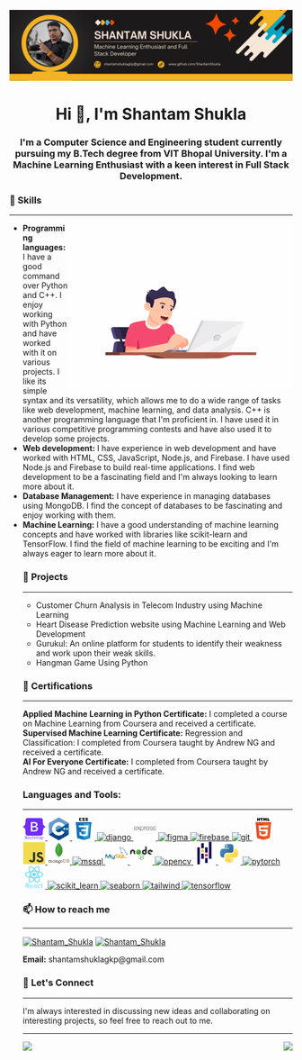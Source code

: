 ![logo](https://github.com/ShantamShukla/ShantamShukla/blob/main/Black%20Minimalist%20Content%20Creator%20LinkedIn%20Banner.png)


<h1 align="center">Hi 👋, I'm Shantam Shukla</h1>
<h3 align="center">I'm a Computer Science and Engineering student currently pursuing my B.Tech degree from VIT Bhopal University. I'm a Machine Learning Enthusiast with a keen interest in Full Stack Development.</h3>
<p>    </p>

<H3 align="left">🚀 Skills</h3><hr>
<img align="right" alt="Coding" width="400" src="https://github.com/ShantamShukla/ShantamShukla/blob/main/68747470733a2f2f63646e2e6472696262626c652e636f6d2f75736572732f313138373833362f73637265656e73686f74732f363533393432392f70726f6772616d65722e676966.gif">
<ul>
<li><strong>Programming languages:</strong> I have a good command over Python and C++. I enjoy working with Python and have worked with it on various projects. I like its simple syntax and its versatility, which allows me to do a wide range of tasks like web development, machine learning, and data analysis. C++ is another programming language that I'm proficient in. I have used it in various competitive programming contests and have also used it to develop some projects.

<li><strong>Web development:</strong> I have experience in web development and have worked with HTML, CSS, JavaScript, Node.js, and Firebase. I have used Node.js and Firebase to build real-time applications. I find web development to be a fascinating field and I'm always looking to learn more about it.
<li><strong>Database Management:</strong> I have experience in managing databases using MongoDB. I find the concept of databases to be fascinating and enjoy working with them.
<li><strong>Machine Learning:</strong> I have a good understanding of machine learning concepts and have worked with libraries like scikit-learn and TensorFlow. I find the field of machine learning to be exciting and I'm always eager to learn more about it.</p>


<h3 align="left">🔭 Projects</h3><hr>
<ul>
<li>Customer Churn Analysis in Telecom Industry using Machine Learning </li>
<li>Heart Disease Prediction website using Machine Learning and Web Development </li>
  <li>Gurukul: An online platform for students to identify their weakness and work upon their weak skills.</li>
<li>Hangman Game Using Python </li>
</ul>


<h3 align="left">🌟 Certifications</h3><hr>
<strong>Applied Machine Learning in Python Certificate:</strong> I completed a course on Machine Learning from Coursera and received a certificate.<br>
<strong>Supervised Machine Learning Certificate:</strong> Regression and Classification: I completed from Coursera taught by Andrew NG and received a certificate.<br>
<strong>AI For Everyone Certificate:</strong> I completed from Coursera taught by Andrew NG and received a certificate.



<h3 align="left">Languages and Tools:</h3><hr>
<p align="left"> <a href="https://getbootstrap.com" target="_blank" rel="noreferrer"> <img src="https://raw.githubusercontent.com/devicons/devicon/master/icons/bootstrap/bootstrap-plain-wordmark.svg" alt="bootstrap" width="40" height="40"/> </a> <a href="https://www.w3schools.com/cpp/" target="_blank" rel="noreferrer"> <img src="https://raw.githubusercontent.com/devicons/devicon/master/icons/cplusplus/cplusplus-original.svg" alt="cplusplus" width="40" height="40"/> </a> <a href="https://www.w3schools.com/css/" target="_blank" rel="noreferrer"> <img src="https://raw.githubusercontent.com/devicons/devicon/master/icons/css3/css3-original-wordmark.svg" alt="css3" width="40" height="40"/> </a> <a href="https://www.djangoproject.com/" target="_blank" rel="noreferrer"> <img src="https://cdn.worldvectorlogo.com/logos/django.svg" alt="django" width="40" height="40"/> </a> <a href="https://expressjs.com" target="_blank" rel="noreferrer"> <img src="https://raw.githubusercontent.com/devicons/devicon/master/icons/express/express-original-wordmark.svg" alt="express" width="40" height="40"/> </a> <a href="https://www.figma.com/" target="_blank" rel="noreferrer"> <img src="https://www.vectorlogo.zone/logos/figma/figma-icon.svg" alt="figma" width="40" height="40"/> </a> <a href="https://firebase.google.com/" target="_blank" rel="noreferrer"> <img src="https://www.vectorlogo.zone/logos/firebase/firebase-icon.svg" alt="firebase" width="40" height="40"/> </a> <a href="https://git-scm.com/" target="_blank" rel="noreferrer"> <img src="https://www.vectorlogo.zone/logos/git-scm/git-scm-icon.svg" alt="git" width="40" height="40"/> </a> <a href="https://www.w3.org/html/" target="_blank" rel="noreferrer"> <img src="https://raw.githubusercontent.com/devicons/devicon/master/icons/html5/html5-original-wordmark.svg" alt="html5" width="40" height="40"/> </a> <a href="https://developer.mozilla.org/en-US/docs/Web/JavaScript" target="_blank" rel="noreferrer"> <img src="https://raw.githubusercontent.com/devicons/devicon/master/icons/javascript/javascript-original.svg" alt="javascript" width="40" height="40"/> </a> <a href="https://www.mongodb.com/" target="_blank" rel="noreferrer"> <img src="https://raw.githubusercontent.com/devicons/devicon/master/icons/mongodb/mongodb-original-wordmark.svg" alt="mongodb" width="40" height="40"/> </a> <a href="https://www.microsoft.com/en-us/sql-server" target="_blank" rel="noreferrer"> <img src="https://www.svgrepo.com/show/303229/microsoft-sql-server-logo.svg" alt="mssql" width="40" height="40"/> </a> <a href="https://www.mysql.com/" target="_blank" rel="noreferrer"> <img src="https://raw.githubusercontent.com/devicons/devicon/master/icons/mysql/mysql-original-wordmark.svg" alt="mysql" width="40" height="40"/> </a> <a href="https://nodejs.org" target="_blank" rel="noreferrer"> <img src="https://raw.githubusercontent.com/devicons/devicon/master/icons/nodejs/nodejs-original-wordmark.svg" alt="nodejs" width="40" height="40"/> </a> <a href="https://opencv.org/" target="_blank" rel="noreferrer"> <img src="https://www.vectorlogo.zone/logos/opencv/opencv-icon.svg" alt="opencv" width="40" height="40"/> </a> <a href="https://pandas.pydata.org/" target="_blank" rel="noreferrer"> <img src="https://raw.githubusercontent.com/devicons/devicon/2ae2a900d2f041da66e950e4d48052658d850630/icons/pandas/pandas-original.svg" alt="pandas" width="40" height="40"/> </a> <a href="https://www.python.org" target="_blank" rel="noreferrer"> <img src="https://raw.githubusercontent.com/devicons/devicon/master/icons/python/python-original.svg" alt="python" width="40" height="40"/> </a> <a href="https://pytorch.org/" target="_blank" rel="noreferrer"> <img src="https://www.vectorlogo.zone/logos/pytorch/pytorch-icon.svg" alt="pytorch" width="40" height="40"/> </a> <a href="https://reactjs.org/" target="_blank" rel="noreferrer"> <img src="https://raw.githubusercontent.com/devicons/devicon/master/icons/react/react-original-wordmark.svg" alt="react" width="40" height="40"/> </a> <a href="https://scikit-learn.org/" target="_blank" rel="noreferrer"> <img src="https://upload.wikimedia.org/wikipedia/commons/0/05/Scikit_learn_logo_small.svg" alt="scikit_learn" width="40" height="40"/> </a> <a href="https://seaborn.pydata.org/" target="_blank" rel="noreferrer"> <img src="https://seaborn.pydata.org/_images/logo-mark-lightbg.svg" alt="seaborn" width="40" height="40"/> </a> <a href="https://tailwindcss.com/" target="_blank" rel="noreferrer"> <img src="https://www.vectorlogo.zone/logos/tailwindcss/tailwindcss-icon.svg" alt="tailwind" width="40" height="40"/> </a> <a href="https://www.tensorflow.org" target="_blank" rel="noreferrer"> <img src="https://www.vectorlogo.zone/logos/tensorflow/tensorflow-icon.svg" alt="tensorflow" width="40" height="40"/> </a> </p>
<h3 align="left">📫 How to reach me</h3><hr>
<p align="left">
<a href="https://twitter.com/Shantam_Shukla" target="blank"><img align="center" src="https://raw.githubusercontent.com/rahuldkjain/github-profile-readme-generator/master/src/images/icons/Social/twitter.svg" alt="Shantam_Shukla" height="30" width="40" /></a>
<a href="https://www.linkedin.com/in/shantam-shukla-579790240/" target="blank"><img align="center" src="https://raw.githubusercontent.com/rahuldkjain/github-profile-readme-generator/master/src/images/icons/Social/linked-in-alt.svg" alt="Shantam_Shukla" height="30" width="40" /></a><p>
<strong>Email:</strong> shantamshuklagkp@gmail.com<p>

<h3 align="left">💬 Let's Connect</h3><hr>
I'm always interested in discussing new ideas and collaborating on interesting projects, so feel free to reach out to me.<br>

<hr>

<img align="left" width=50% src="https://github-readme-stats.vercel.app/api?username=ShantamShukla&show_icons=true&theme=radical" />
<img align="right" widhth=50% src="https://github-readme-stats.vercel.app/api/top-langs/?username=ShantamShukla&hide_progress=true" />
